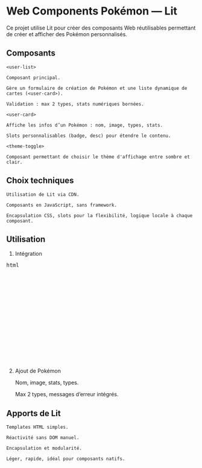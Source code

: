 # Web Components Pokémon — Lit

Ce projet utilise Lit pour créer des composants Web réutilisables permettant de créer et afficher des Pokémon personnalisés.

## Composants
 
`<user-list>`

    Composant principal.

    Gère un formulaire de création de Pokémon et une liste dynamique de cartes (<user-card>).

    Validation : max 2 types, stats numériques bornées.

`<user-card>`

    Affiche les infos d’un Pokémon : nom, image, types, stats.

    Slots personnalisables (badge, desc) pour étendre le contenu.

`<theme-toggle>`

    Composant permettant de choisir le thème d'affichage entre sombre et clair.

## Choix techniques

    Utilisation de Lit via CDN.

    Composants en JavaScript, sans framework.

    Encapsulation CSS, slots pour la flexibilité, logique locale à chaque composant.

## Utilisation

1. Intégration

<pre>html<br>
<!-- Pour les cartes et le formulaire -->
<script type="module" src="user-list.js"></script>
<script type="module" src="user-card.js"></script>
<user-list></user-list>

<!-- Pour le selecteur de thème -->
<script type="module" src="theme-toggle.js"></script>
<user-list></user-list>
<br>
</pre>

2. Ajout de Pokémon

    Nom, image, stats, types.

    Max 2 types, messages d’erreur intégrés.

## Apports de Lit

    Templates HTML simples.

    Réactivité sans DOM manuel.

    Encapsulation et modularité.

    Léger, rapide, idéal pour composants natifs.